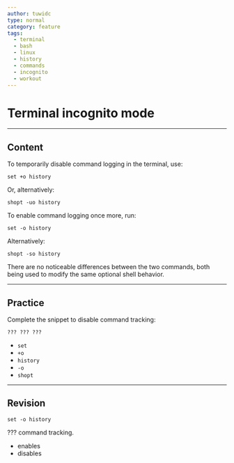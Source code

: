 ```yaml
---
author: tuwidc
type: normal
category: feature
tags:
  - terminal
  - bash
  - linux
  - history
  - commands
  - incognito
  - workout
---
```


# Terminal incognito mode


---

## Content

To temporarily disable command logging in the terminal, use:

```plain-text
set +o history 
```

Or, alternatively:

```plain-text
shopt -uo history 
```

To enable command logging once more, run:

```plain-text
set -o history 
```

Alternatively:

```plain-text
shopt -so history 
```

There are no noticeable differences between the two commands, both being used to modify the same optional shell behavior.


---

## Practice

Complete the snippet to disable command tracking:

```plain-text
??? ??? ???
```

- `set`
- `+o`
- `history`
- `-o`
- `shopt`


---

## Revision

```plain-text
set -o history
```

??? command tracking.

- enables
- disables
